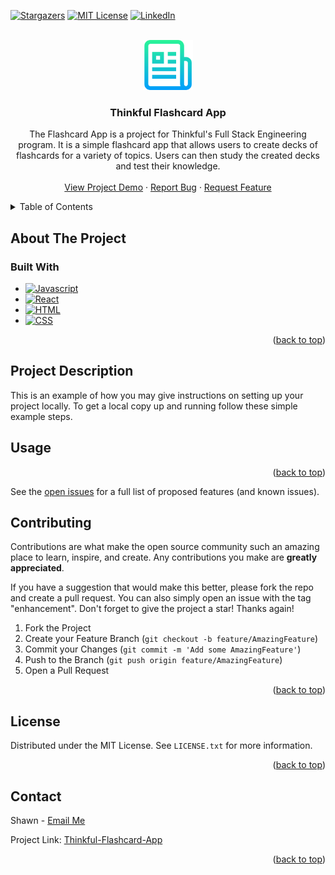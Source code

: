 <!-- PROJECT SHIELDS -->
<!--
*** I'm using markdown "reference style" links for readability.
*** Reference links are enclosed in brackets [ ] instead of parentheses ( ).
*** See the bottom of this document for the declaration of the reference variables
*** for contributors-url, forks-url, etc. This is an optional, concise syntax you may use.
*** https://www.markdownguide.org/basic-syntax/#reference-style-links
-->

[![Stargazers][stars-shield]][stars-url]
[![MIT License][license-shield]][license-url]
[![LinkedIn][linkedin-shield]][linkedin-url]



<!-- PROJECT LOGO -->
<br />
<div align="center">
   <a href="https://github.com/othneildrew/Best-README-Template">
    <img src="client/src/public/logo.png" alt="Logo" width="80" height="80">
  </a>

<h3 align="center">Thinkful Flashcard App</h3>

  <p align="center">
    The Flashcard App is a project for Thinkful's Full Stack Engineering program. It is a simple flashcard app that allows users to create decks of flashcards for a variety of topics. Users can then study the created decks and test their knowledge.
    <br />
    <br />
    <a href="https://flashcard.engineerpatterson.com">View Project Demo</a>
    ·
    <a href="https://github.com/BountyFiveO/Thinkful-Flashcard-App/issues">Report Bug</a>
    ·
    <a href="https://github.com/BountyFiveO/Thinkful-Flashcard-App/issues">Request Feature</a>
  </p>
</div>



<!-- TABLE OF CONTENTS -->
<details>
  <summary>Table of Contents</summary>
  <ol>
    <li>
      <a href="#about-the-project">About The Project</a>
      <ul>
        <li><a href="#built-with">Built With</a></li>
      </ul>
    </li>
    <li>
      <a href="#getting-started">Getting Started</a>
      <ul>
        <li><a href="#prerequisites">Prerequisites</a></li>
        <li><a href="#installation">Installation</a></li>
      </ul>
    </li>
    <li><a href="#usage">Usage</a></li>
    <li><a href="#roadmap">Roadmap</a></li>
    <li><a href="#contributing">Contributing</a></li>
    <li><a href="#license">License</a></li>
    <li><a href="#contact">Contact</a></li>
    <li><a href="#acknowledgments">Acknowledgments</a></li>
  </ol>
</details>



<!-- ABOUT THE PROJECT -->
## About The Project

<!-- [![Product Name Screen Shot][product-screenshot]](https://example.com) -->

<!-- Here's a blank template to get started: To avoid retyping too much info. Do a search and replace with your text editor for the following: `BountyFiveO`, `Thinkful-Flashcard-App`, `twitter_handle`, `engineerpatterson`, `email_client`, `email`, `Thinkful Flashcard App`, `project_description` -->




### Built With

* [![Javascript][Javascript]][Javascript-url]
* [![React][React.js]][React-url]
* [![HTML][HTML]][HTML-url]
* [![CSS][CSS]][CSS-url]


<p align="right">(<a href="#readme-top">back to top</a>)</p>



<!-- GETTING STARTED -->
## Project Description

This is an example of how you may give instructions on setting up your project locally.
To get a local copy up and running follow these simple example steps.

<!-- USAGE EXAMPLES -->
## Usage

<!-- Use this space to show useful examples of how a project can be used. Additional screenshots, code examples and demos work well in this space. You may also link to more resources. -->

<!-- _For more examples, please refer to the [Documentation](https://example.com)_ -->

<p align="right">(<a href="#readme-top">back to top</a>)</p>

See the [open issues](https://github.com/BountyFiveO/Thinkful-Flashcard-App/issues) for a full list of proposed features (and known issues).
<!-- CONTRIBUTING -->
## Contributing

Contributions are what make the open source community such an amazing place to learn, inspire, and create. Any contributions you make are **greatly appreciated**.

If you have a suggestion that would make this better, please fork the repo and create a pull request. You can also simply open an issue with the tag "enhancement".
Don't forget to give the project a star! Thanks again!

1. Fork the Project
2. Create your Feature Branch (`git checkout -b feature/AmazingFeature`)
3. Commit your Changes (`git commit -m 'Add some AmazingFeature'`)
4. Push to the Branch (`git push origin feature/AmazingFeature`)
5. Open a Pull Request

<p align="right">(<a href="#readme-top">back to top</a>)</p>



<!-- LICENSE -->
## License

Distributed under the MIT License. See `LICENSE.txt` for more information.

<p align="right">(<a href="#readme-top">back to top</a>)</p>



<!-- CONTACT -->
## Contact

Shawn - [Email Me](mailto:shawn@engineerpatterson.com)

Project Link: [Thinkful-Flashcard-App](https://flashcard.engineerpatterson.com)



<!-- ACKNOWLEDGMENTS -->
<!-- ## Acknowledgments -->

<!-- * []()
* []()
* []()
-->
<p align="right">(<a href="#readme-top">back to top</a>)</p>



<!-- MARKDOWN LINKS & IMAGES -->
<!-- https://www.markdownguide.org/basic-syntax/#reference-style-links -->
[stars-shield]: https://img.shields.io/github/stars/BountyFiveO/Thinkful-Flashcard-App.svg?style=for-the-badge
[stars-url]: https://github.com/BountyFiveO/Thinkful-Flashcard-App/stargazers
[license-shield]: https://img.shields.io/github/license/BountyFiveO/Thinkful-Flashcard-App.svg?style=for-the-badge
[license-url]: https://github.com/BountyFiveO/Thinkful-Flashcard-App/blob/master/LICENSE.txt
[linkedin-shield]: https://img.shields.io/badge/-LinkedIn-black.svg?style=for-the-badge&logo=linkedin&colorB=555
[linkedin-url]: https://linkedin.com/in/engineerpatterson
[product-screenshot]: https://engineerpatterson.com/images/ep-logo.png
[Javascript]: https://img.shields.io/badge/Javascript-000000?style=for-the-badge&logo=nextdotjs&logoColor=white
[Javascript-url]: https://developer.mozilla.org/en-US/docs/Web/JavaScript/Guide
[React.js]: https://img.shields.io/badge/React-20232A?style=for-the-badge&logo=react&logoColor=61DAFB
[React-url]: https://reactjs.org/
[Bootstrap.com]: https://img.shields.io/badge/Bootstrap-563D7C?style=for-the-badge&logo=bootstrap&logoColor=white
[Bootstrap-url]: https://getbootstrap.com
[engineerpatterson.com]: https://img.shields.io/badge/Engineerpatterson-000000?style=for-the-badge&logo=EngineerPatterson&logoColor=white
[engineerpatterson-url]: https://engineerpatterson.com
[email]: https://img.shields.io/badge/Email-000000?style=for-the-badge&logo=gmail&logoColor=white
[email-url]: mailto:shawn@engineerpatterson.com
[HTML]: https://img.shields.io/badge/HTML-000000?style=for-the-badge&logo=html5&logoColor=white
[HTML-url]: https://developer.mozilla.org/en-US/docs/Web/HTML
[CSS]: https://img.shields.io/badge/CSS-000000?style=for-the-badge&logo=css3&logoColor=white
[CSS-url]: https://developer.mozilla.org/en-US/docs/Web/CSS



